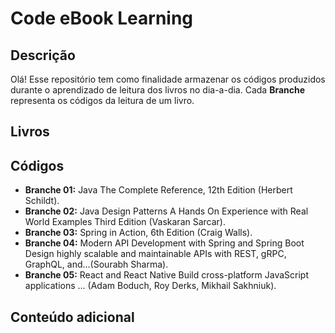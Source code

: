 # Code eBook Learning

## Descrição
Olá! Esse repositório tem como finalidade armazenar os códigos produzidos durante o aprendizado de leitura dos livros no dia-a-dia. Cada **Branche** representa os códigos da leitura de um livro.

## Livros

## Códigos
- **Branche 01:** Java The Complete Reference, 12th Edition (Herbert Schildt).
- **Branche 02:** Java Design Patterns A Hands On Experience with Real World Examples Third Edition (Vaskaran Sarcar).
- **Branche 03:** Spring in Action, 6th Edition (Craig Walls).
- **Branche 04:** Modern API Development with Spring and Spring Boot Design highly scalable and maintainable APIs with REST, gRPC, GraphQL, and...(Sourabh Sharma).
- **Branche 05:** React and React Native Build cross-platform JavaScript applications ... (Adam Boduch, Roy Derks, Mikhail Sakhniuk).


## Conteúdo adicional


